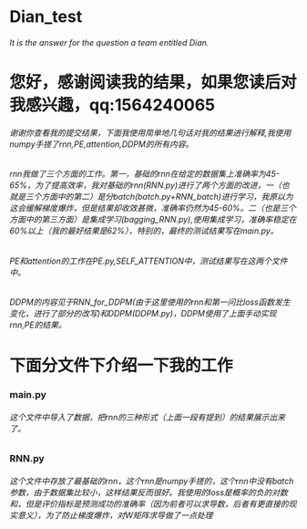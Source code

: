 # Dian_test
###### It is the answer for the question a team entitled Dian.
# 您好，感谢阅读我的结果，如果您读后对我感兴趣，qq:1564240065
###### 谢谢你查看我的提交结果，下面我使用简单地几句话对我的结果进行解释,我使用numpy手搓了rnn,PE,attention,DDPM的所有内容。
###### rnn我做了三个方面的工作。第一，基础的rnn在给定的数据集上准确率为45-65%，为了提高效率，我对基础的rnn(RNN.py)进行了两个方面的改进，一（也就是三个方面中的第二）是分batch(batch.py+RNN_batch)进行学习，我原以为这会缓解梯度爆炸，但是结果却收效甚微，准确率仍然为45-60%。二（也是三个方面中的第三方面）是集成学习(bagging_RNN.py),使用集成学习，准确率稳定在60%以上（我的最好结果是62%），特别的，最终的测试结果写在main.py。
###### PE和attention的工作在PE.py,SELF_ATTENTION中，测试结果写在这两个文件中。
###### DDPM的内容见于RNN_for_DDPM(由于这里使用的rnn和第一问比loss函数发生变化，进行了部分的改写)和DDPM(DDPM.py)，DDPM使用了上面手动实现rnn,PE的结果。
# 下面分文件下介绍一下我的工作
### main.py
###### 这个文件中导入了数据，把rnn的三种形式（上面一段有提到）的结果展示出来了。
### RNN.py
###### 这个文件中存放了最基础的rnn，这个rnn是numpy手搓的，这个rnn中没有batch参数，由于数据集比较小，这样结果反而很好。我使用的loss是概率的负的对数和，但是评价指标是预测成功的准确率（因为前者可以求导数，后者有更直接的现实意义），为了防止梯度爆炸，对W矩阵求导做了一点处理


